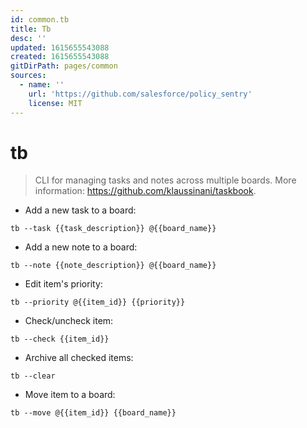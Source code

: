 ```yaml
---
id: common.tb
title: Tb
desc: ''
updated: 1615655543088
created: 1615655543088
gitDirPath: pages/common
sources:
  - name: ''
    url: 'https://github.com/salesforce/policy_sentry'
    license: MIT
---
```

# tb

> CLI for managing tasks and notes across multiple boards.
> More information: <https://github.com/klaussinani/taskbook>.

- Add a new task to a board:

`tb --task {{task_description}} @{{board_name}}`

- Add a new note to a board:

`tb --note {{note_description}} @{{board_name}}`

- Edit item's priority:

`tb --priority @{{item_id}} {{priority}}`

- Check/uncheck item:

`tb --check {{item_id}}`

- Archive all checked items:

`tb --clear`

- Move item to a board:

`tb --move @{{item_id}} {{board_name}}`

